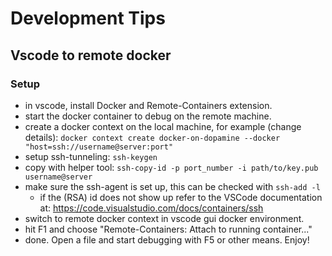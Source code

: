 # Development Tips

## Vscode to remote docker

### Setup
- in vscode, install Docker and Remote-Containers extension.
- start the docker container to debug on the remote machine.
- create a docker context on the local machine, for example (change details): `docker context create docker-on-dopamine --docker "host=ssh://username@server:port"`
- setup ssh-tunneling: `ssh-keygen`
- copy with helper tool: `ssh-copy-id -p port_number -i path/to/key.pub username@server`
- make sure the ssh-agent is set up, this can be checked with `ssh-add -l`
  - if the (RSA) id does not show up refer to the VSCode documentation at: <https://code.visualstudio.com/docs/containers/ssh>
- switch to remote docker context in vscode gui docker environment.
- hit F1 and choose "Remote-Containers: Attach to running container..."
- done. Open a file and start debugging with F5 or other means. Enjoy!